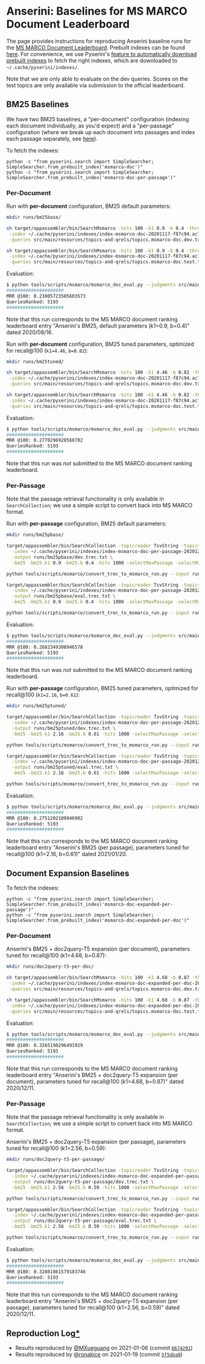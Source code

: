 # Anserini: Baselines for MS MARCO Document Leaderboard

The page provides instructions for reproducing Anserini baseline runs for the [MS MARCO Document Leaderboard](https://microsoft.github.io/MSMARCO-Document-Ranking-Submissions/leaderboard/).
Prebuilt indexes can be found [here](https://git.uwaterloo.ca/jimmylin/anserini-indexes/).
For convenience, we use Pyserini's [feature to automatically download prebuilt indexes](https://github.com/castorini/pyserini/blob/master/docs/prebuilt-indexes.md) to fetch the right indexes, which are downloaded to `~/.cache/pyserini/indexes/`.

Note that we are only able to evaluate on the dev queries.
Scores on the test topics are only available via submission to the official leaderboard.

## BM25 Baselines

We have two BM25 baselines, a "per-document" configuration (indexing each document individually, as you'd expect) and a "per-passage" configuration (where we break up each document into passages and index each passage separately, see [here](https://github.com/castorini/docTTTTTquery#per-passage-expansion)).

To fetch the indexes:

```
python -c "from pyserini.search import SimpleSearcher; SimpleSearcher.from_prebuilt_index('msmarco-doc')"
python -c "from pyserini.search import SimpleSearcher; SimpleSearcher.from_prebuilt_index('msmarco-doc-per-passage')"
```

### Per-Document

Run with **per-document** configuration, BM25 default parameters:

```bash
mkdir runs/bm25base/

sh target/appassembler/bin/SearchMsmarco -hits 100 -k1 0.9 -b 0.4 -threads 9 \
 -index ~/.cache/pyserini/indexes/index-msmarco-doc-20201117-f87c94.ac747860e7a37aed37cc30ed3990f273 \
 -queries src/main/resources/topics-and-qrels/topics.msmarco-doc.dev.txt -output runs/bm25base/dev.txt &

sh target/appassembler/bin/SearchMsmarco -hits 100 -k1 0.9 -b 0.4 -threads 9 \
 -index ~/.cache/pyserini/indexes/index-msmarco-doc-20201117-f87c94.ac747860e7a37aed37cc30ed3990f273 \
 -queries src/main/resources/topics-and-qrels/topics.msmarco-doc.test.txt -output runs/bm25base/eval.txt &
```

Evaluation:

```bash
$ python tools/scripts/msmarco/msmarco_doc_eval.py --judgments src/main/resources/topics-and-qrels/qrels.msmarco-doc.dev.txt --run runs/bm25base/dev.txt
#####################
MRR @100: 0.23005723505603573
QueriesRanked: 5193
#####################
```

Note that this run corresponds to the MS MARCO document ranking leaderboard entry "Anserini's BM25, default parameters (k1=0.9, b=0.4)" dated 2020/08/16.		

Run with **per-document** configuration, BM25 tuned parameters, optimized for recall@100 (`k1=4.46`, `b=0.82`):

```bash
mkdir runs/bm25tuned/

sh target/appassembler/bin/SearchMsmarco -hits 100 -k1 4.46 -b 0.82 -threads 9 \
 -index ~/.cache/pyserini/indexes/index-msmarco-doc-20201117-f87c94.ac747860e7a37aed37cc30ed3990f273 \
 -queries src/main/resources/topics-and-qrels/topics.msmarco-doc.dev.txt -output runs/bm25tuned/dev.txt &

sh target/appassembler/bin/SearchMsmarco -hits 100 -k1 4.46 -b 0.82 -threads 9 \
 -index ~/.cache/pyserini/indexes/index-msmarco-doc-20201117-f87c94.ac747860e7a37aed37cc30ed3990f273 \
 -queries src/main/resources/topics-and-qrels/topics.msmarco-doc.test.txt -output runs/bm25tuned/eval.txt &
```

Evaluation:

```bash
$ python tools/scripts/msmarco/msmarco_doc_eval.py --judgments src/main/resources/topics-and-qrels/qrels.msmarco-doc.dev.txt --run runs/bm25tuned/dev.txt
#####################
MRR @100: 0.2770296928568702
QueriesRanked: 5193
#####################
```

Note that this run was _not_ submitted to the MS MARCO document ranking leaderboard.


### Per-Passage

Note that the passage retrieval functionality is only available in `SearchCollection`; we use a simple script to convert back into MS MARCO format.

Run with **per-passage** configuration, BM25 default parameters:

```bash
mkdir runs/bm25pbase/

target/appassembler/bin/SearchCollection -topicreader TsvString -topics src/main/resources/topics-and-qrels/topics.msmarco-doc.dev.txt \
  -index ~/.cache/pyserini/indexes/index-msmarco-doc-per-passage-20201204-f50dcc.797367406a7542b649cefa6b41cf4c33/ \
  -output runs/bm25pbase/dev.trec.txt \
  -bm25 -bm25.k1 0.9 -bm25.b 0.4 -hits 1000 -selectMaxPassage -selectMaxPassage.delimiter "#" -selectMaxPassage.hits 100 &

python tools/scripts/msmarco/convert_trec_to_msmarco_run.py --input runs/bm25pbase/dev.trec.txt --output runs/bm25pbase/dev.txt

target/appassembler/bin/SearchCollection -topicreader TsvString -topics src/main/resources/topics-and-qrels/topics.msmarco-doc.test.txt \
  -index ~/.cache/pyserini/indexes/index-msmarco-doc-per-passage-20201204-f50dcc.797367406a7542b649cefa6b41cf4c33/ \
  -output runs/bm25pbase/eval.trec.txt \
  -bm25 -bm25.k1 0.9 -bm25.b 0.4 -hits 1000 -selectMaxPassage -selectMaxPassage.delimiter "#" -selectMaxPassage.hits 100 &

python tools/scripts/msmarco/convert_trec_to_msmarco_run.py --input runs/bm25pbase/eval.trec.txt --output runs/bm25pbase/eval.txt
```

Evaluation:

```bash
$ python tools/scripts/msmarco/msmarco_doc_eval.py --judgments src/main/resources/topics-and-qrels/qrels.msmarco-doc.dev.txt --run runs/bm25pbase/dev.txt
#####################
MRR @100: 0.2682349308946578
QueriesRanked: 5193
#####################
```

Note that this run was _not_ submitted to the MS MARCO document ranking leaderboard.

Run with **per-passage** configuration, BM25 tuned parameters, optimized for recall@100 (`k1=2.16`, `b=0.61`):

```bash
mkdir runs/bm25ptuned/

target/appassembler/bin/SearchCollection -topicreader TsvString -topics src/main/resources/topics-and-qrels/topics.msmarco-doc.dev.txt \
  -index ~/.cache/pyserini/indexes/index-msmarco-doc-per-passage-20201204-f50dcc.797367406a7542b649cefa6b41cf4c33/ \
  -output runs/bm25ptuned/dev.trec.txt \
  -bm25 -bm25.k1 2.16 -bm25.b 0.61 -hits 1000 -selectMaxPassage -selectMaxPassage.delimiter "#" -selectMaxPassage.hits 100 &

python tools/scripts/msmarco/convert_trec_to_msmarco_run.py --input runs/bm25ptuned/dev.trec.txt --output runs/bm25ptuned/dev.txt

target/appassembler/bin/SearchCollection -topicreader TsvString -topics src/main/resources/topics-and-qrels/topics.msmarco-doc.test.txt \
  -index ~/.cache/pyserini/indexes/index-msmarco-doc-per-passage-20201204-f50dcc.797367406a7542b649cefa6b41cf4c33/ \
  -output runs/bm25ptuned/eval.trec.txt \
  -bm25 -bm25.k1 2.16 -bm25.b 0.61 -hits 1000 -selectMaxPassage -selectMaxPassage.delimiter "#" -selectMaxPassage.hits 100 &

python tools/scripts/msmarco/convert_trec_to_msmarco_run.py --input runs/bm25ptuned/eval.trec.txt --output runs/bm25ptuned/eval.txt
```

Evaluation:

```bash
$ python tools/scripts/msmarco/msmarco_doc_eval.py --judgments src/main/resources/topics-and-qrels/qrels.msmarco-doc.dev.txt --run runs/bm25ptuned/dev.txt
#####################
MRR @100: 0.2751202109946902
QueriesRanked: 5193
#####################
```

Note that this run corresponds to the MS MARCO document ranking leaderboard entry "Anserini's BM25 (per passage), parameters tuned for recall@100 (k1=2.16, b=0.61)" dated 2021/01/20.		


## Document Expansion Baselines

To fetch the indexes:

```
python -c "from pyserini.search import SimpleSearcher; SimpleSearcher.from_prebuilt_index('msmarco-doc-expanded-per-passage')"
python -c "from pyserini.search import SimpleSearcher; SimpleSearcher.from_prebuilt_index('msmarco-doc-expanded-per-doc')"
```

### Per-Document

Anserini's BM25 + doc2query-T5 expansion (per document), parameters tuned for recall@100 (k1=4.68, b=0.87):

```bash
mkdir runs/doc2query-t5-per-doc/

sh target/appassembler/bin/SearchMsmarco -hits 100 -k1 4.68 -b 0.87 -threads 9 \
 -index ~/.cache/pyserini/indexes/index-msmarco-doc-expanded-per-doc-20201126-1b4d0a.f7056191842ab77a01829cff68004782 \
 -queries src/main/resources/topics-and-qrels/topics.msmarco-doc.dev.txt -output runs/doc2query-t5-per-doc/dev.txt &

sh target/appassembler/bin/SearchMsmarco -hits 100 -k1 4.68 -b 0.87 -threads 9 \
 -index ~/.cache/pyserini/indexes/index-msmarco-doc-expanded-per-doc-20201126-1b4d0a.f7056191842ab77a01829cff68004782 \
 -queries src/main/resources/topics-and-qrels/topics.msmarco-doc.test.txt -output runs/doc2query-t5-per-doc/eval.txt &
```

Evaluation:

```bash
$ python tools/scripts/msmarco/msmarco_doc_eval.py --judgments src/main/resources/topics-and-qrels/qrels.msmarco-doc.dev.txt --run runs/doc2query-t5-per-doc/dev.txt
#####################
MRR @100: 0.3265190296491929
QueriesRanked: 5193
#####################
```

Note that this run corresponds to the MS MARCO document ranking leaderboard entry "Anserini's BM25 + doc2query-T5 expansion (per document), parameters tuned for recall@100 (k1=4.68, b=0.87)" dated 2020/12/11.		


### Per-Passage

Note that the passage retrieval functionality is only available in `SearchCollection`; we use a simple script to convert back into MS MARCO format.

Anserini's BM25 + doc2query-T5 expansion (per passage), parameters tuned for recall@100 (k1=2.56, b=0.59):

```bash
mkdir runs/doc2query-t5-per-passage/

target/appassembler/bin/SearchCollection -topicreader TsvString -topics src/main/resources/topics-and-qrels/topics.msmarco-doc.dev.txt \
  -index ~/.cache/pyserini/indexes/index-msmarco-doc-expanded-per-passage-20201126-1b4d0a.54ea30c64515edf3c3741291b785be53 \
  -output runs/doc2query-t5-per-passage/dev.trec.txt \
  -bm25 -bm25.k1 2.56 -bm25.b 0.59 -hits 1000 -selectMaxPassage -selectMaxPassage.delimiter "#" -selectMaxPassage.hits 100 &

python tools/scripts/msmarco/convert_trec_to_msmarco_run.py --input runs/doc2query-t5-per-passage/dev.trec.txt --output runs/doc2query-t5-per-passage/dev.txt

target/appassembler/bin/SearchCollection -topicreader TsvString -topics src/main/resources/topics-and-qrels/topics.msmarco-doc.test.txt \
  -index ~/.cache/pyserini/indexes/index-msmarco-doc-expanded-per-passage-20201126-1b4d0a.54ea30c64515edf3c3741291b785be53 \
  -output runs/doc2query-t5-per-passage/eval.trec.txt \
  -bm25 -bm25.k1 2.56 -bm25.b 0.59 -hits 1000 -selectMaxPassage -selectMaxPassage.delimiter "#" -selectMaxPassage.hits 100 &

python tools/scripts/msmarco/convert_trec_to_msmarco_run.py --input runs/doc2query-t5-per-passage/eval.trec.txt --output runs/doc2query-t5-per-passage/eval.txt
```

Evaluation:

```bash
$ python tools/scripts/msmarco/msmarco_doc_eval.py --judgments src/main/resources/topics-and-qrels/qrels.msmarco-doc.dev.txt --run runs/doc2query-t5-per-passage/dev.txt
#####################
MRR @100: 0.32081861579183746
QueriesRanked: 5193
#####################
```

Note that this run corresponds to the MS MARCO document ranking leaderboard entry "Anserini's BM25 + doc2query-T5 expansion (per passage), parameters tuned for recall@100 (k1=2.56, b=0.59)" dated 2020/12/11.		


## Reproduction Log[*](reproducibility.md)

+ Results reproduced by [@MXueguang](https://github.com/MXueguang) on 2021-01-06 (commit [`6674291`](https://github.com/castorini/anserini/commit/667429183323b15790a86ef186272216f92ffcbc))
+ Results reproduced by [@ronakice](https://github.com/ronakice) on 2021-01-19 (commit [`5f5dba9`](https://github.com/castorini/anserini/commit/5f5dba948b5cbbf6f73010f2a11d4fe3cca445d6))

